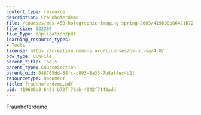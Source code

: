 ```yaml
---
content_type: resource
description: Fraunhoferdemo
file: /courses/mas-450-holographic-imaging-spring-2003/419600b86421b72f78ab4042f7148add_fraunhoferdemo.pdf
file_size: 332280
file_type: application/pdf
learning_resource_types:
- Tools
license: https://creativecommons.org/licenses/by-nc-sa/4.0/
ocw_type: OCWFile
parent_title: Tools
parent_type: CourseSection
parent_uid: 048705dd-34fc-c893-8a35-7b8af4ec4b2f
resourcetype: Document
title: fraunhoferdemo.pdf
uid: 419600b8-6421-b72f-78ab-4042f7148add
---
```

Fraunhoferdemo
